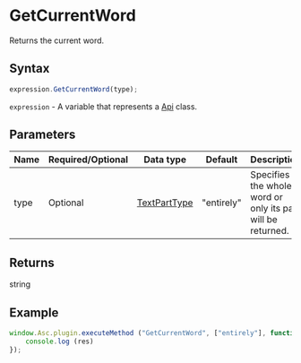 # GetCurrentWord

Returns the current word.

## Syntax

```javascript
expression.GetCurrentWord(type);
```

`expression` - A variable that represents a [Api](Methods.md) class.

## Parameters

| **Name** | **Required/Optional** | **Data type** | **Default** | **Description** |
| ------------- | ------------- | ------------- | ------------- | ------------- |
| type | Optional | [TextPartType](../Enumeration/TextPartType.md) | "entirely" | Specifies if the whole word or only its part will be returned. |

## Returns

string

## Example

```javascript
window.Asc.plugin.executeMethod ("GetCurrentWord", ["entirely"], function (res) {
    console.log (res)
});
```
